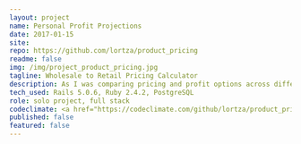 ```yaml
---
layout: project
name: Personal Profit Projections
date: 2017-01-15
site:
repo: https://github.com/lortza/product_pricing
readme: false
img: /img/project_product_pricing.jpg
tagline: Wholesale to Retail Pricing Calculator
description: As I was comparing pricing and profit options across different manufacturing partners for a physical product I make and sell, I outgrew my spreadsheet pretty quickly. I built this app to reduce redundancy of spreadsheet cells and to offer more complex calculations for multiple options -- with all results available on one page. It's bare bones on the front end, as I put all of my attention into getting some calculations out quickly and accurately.
tech_used: Rails 5.0.6, Ruby 2.4.2, PostgreSQL
role: solo project, full stack
codeclimate: <a href="https://codeclimate.com/github/lortza/product_pricing/maintainability"><img src="https://api.codeclimate.com/v1/badges/ab588baa024de343777e/maintainability" /></a>
published: false
featured: false
---
```

